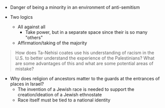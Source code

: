 - Danger of being a minority in an environment of anti-semitism

- Two logics
    - All against all
        - Take power, but in a separate space since their is so many "others" 
    - Affirmation/taking of the majority

> How does Ta-Nehisi coates use his understanding of racism in the U.S. to better understand the experience of the Palestinians? What are some advantages of this and what are some potential areas of mistake?

- Why does religion of ancestors matter to the guards at the entrances of places in Israel?
    - The invention of a Jewish race is needed to support the creation/ideation of a Jewish ethnostate
    - Race itself must be tied to a national identity 

